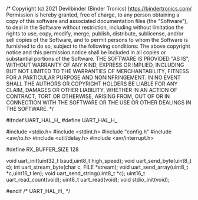 /*
Copyright (c) 2021 Devilbinder (Binder Tronics) https://bindertronics.com/
Permission is hereby granted, free of charge, to any person obtaining a copy
of this software and associated documentation files (the "Software"), to deal
in the Software without restriction, including without limitation the rights
to use, copy, modify, merge, publish, distribute, sublicense, and/or sell
copies of the Software, and to permit persons to whom the Software is
furnished to do so, subject to the following conditions:
The above copyright notice and this permission notice shall be included in all
copies or substantial portions of the Software.
THE SOFTWARE IS PROVIDED "AS IS", WITHOUT WARRANTY OF ANY KIND, EXPRESS OR
IMPLIED, INCLUDING BUT NOT LIMITED TO THE WARRANTIES OF MERCHANTABILITY,
FITNESS FOR A PARTICULAR PURPOSE AND NONINFRINGEMENT. IN NO EVENT SHALL THE
AUTHORS OR COPYRIGHT HOLDERS BE LIABLE FOR ANY CLAIM, DAMAGES OR OTHER
LIABILITY, WHETHER IN AN ACTION OF CONTRACT, TORT OR OTHERWISE, ARISING FROM,
OUT OF OR IN CONNECTION WITH THE SOFTWARE OR THE USE OR OTHER DEALINGS IN THE
SOFTWARE.
 */ 
 


#ifndef UART_HAL_H_
#define UART_HAL_H_

#include <stdio.h>
#include <stdint.h>
#include "config.h"
#include <avr/io.h>
#include <util/delay.h>
#include <avr/interrupt.h>

#define RX_BUFFER_SIZE 128

void uart_init(uint32_t baud,uint8_t high_speed);
void uart_send_byte(uint8_t c);
int uart_stream_byte(char c, FILE *stream);
void uart_send_array(uint8_t *c,uint16_t len);
void uart_send_string(uint8_t *c);
uint16_t uart_read_count(void);
uint8_t uart_read(void);
void stdio_init(void);


#endif /* UART_HAL_H_ */
